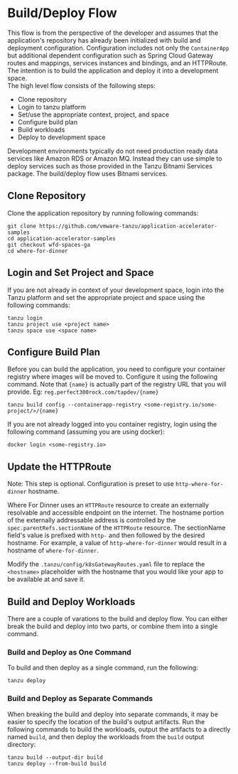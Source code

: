 # Build/Deploy Flow

This flow is from the perspective of the developer and assumes that the application's repository has already been initialized with build and deployment
configuration.  Configuration includes not only the `ContainerApp` but additional dependent configuration such as Spring Cloud Gateway routes and mappings, 
services instances and bindings, and an HTTPRoute. The intention is to build the application and deploy it into a development space.  
The high level flow consists of the following steps:

* Clone repository
* Login to tanzu platform
* Set/use the appropriate context, project, and space
* Configure build plan
* Build workloads
* Deploy to development space

Development environments typically do not need production ready data services like Amazon RDS or Amazon MQ.  Instead they can use simple to deploy
services such as those provided in the Tanzu Bitnami Services package.  The build/deploy flow uses Bitnami services.

## Clone Repository

Clone the application repository by running following commands:

```
git clone https://github.com/vmware-tanzu/application-accelerator-samples
cd application-accelerator-samples
git checkout wfd-spaces-ga
cd where-for-dinner
```

## Login and Set Project and Space

If you are not already in context of your development space, login into the Tanzu platform and set the appropriate project and space using the following commands:

```
tanzu login
tanzu project use <project name>
tanzu space use <space name>
```

## Configure Build Plan

Before you can build the application, you need to configure your container registry where images will be moved to.
Configure it using the following command.  Note that `{name}` is actually part of the registry URL that you will provide.  Eg: `reg.perfect300rock.com/tapdev/{name}`

```
tanzu build config --containerapp-registry <some-registry.io/some-project/>/{name}
```

If you are not already logged into you container registry, login using the following command (assuming you are using docker):

```
docker login <some-registry.io>
```

## Update the HTTPRoute

Note: This step is optional. Configuration is preset to use `http-where-for-dinner` hostname.

Where For Dinner uses an `HTTPRoute` resource to create an externally resolvable and accessible endpoint on the internet.  The hostname portion of the externally 
addressable address is controlled by the `spec.parentRefs.sectionName` of the `HTTPRoute` resource.  The sectionName field's value is prefixed with `http-` and then 
followed by the desired hostname.  For example, a value of `http-where-for-dinner` would result in a hostname of `where-for-dinner`.

Modify the `.tanzu/config/k8sGatewayRoutes.yaml` file to replace the `<hostname>` placeholder with the hostname that you would like your app to be available at and save it.  


## Build and Deploy Workloads

There are a couple of varations to the build and deploy flow.  You can either break the build and deploy into two parts, or combine them into a single command.


### Build and Deploy as One Command

To build and then deploy as a single command, run the following:

```
tanzu deploy
```

### Build and Deploy as Separate Commands

When breaking the build and deploy into separate commands, it may be easier to specify the location of the build's output artifacts.  Run the following commands to
build the workloads, output the artifacts to a directly named `build`, and then deploy the workloads from the `build` output directory:

```
tanzu build --output-dir build
tanzu deploy --from-build build
```